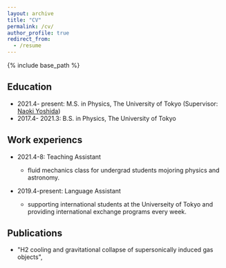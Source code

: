 ```yaml
---
layout: archive
title: "CV"
permalink: /cv/
author_profile: true
redirect_from:
  - /resume
---
```


{% include base_path %}

## Education
* 2021.4- present: M.S. in Physics, The University of Tokyo (Supervisor: [Naoki Yoshida](http://www-utap.phys.s.u-tokyo.ac.jp/naoki.yoshida/))
* 2017.4- 2021.3:  B.S. in Physics, The University of Tokyo

## Work experiencs
* 2021.4-8: Teaching Assistant
  * fluid mechanics class for undergrad students mojoring physics and astronomy.
 
* 2019.4-present: Language Assistant
  * supporting international students at the Universeity of Tokyo and providing international exchange programs every week.

## Publications
* "H2 cooling and gravitational collapse of supersonically induced gas objects", 

  
